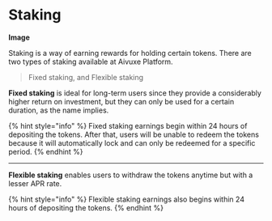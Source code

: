 # Staking

**Image**





Staking is a way of earning rewards for holding certain tokens. There are two types of staking available at Aivuxe Platform.

> Fixed staking, and Flexible staking



**Fixed staking** is ideal for long-term users since they provide a considerably higher return on investment, but they can only be used for a certain duration, as the name implies.

{% hint style="info" %}
Fixed staking earnings begin within 24 hours of depositing the tokens. After that, users will be unable to redeem the tokens because it will automatically lock and can only be redeemed for a specific period.
{% endhint %}

****

**Flexible staking** enables users to withdraw the tokens anytime but with a lesser APR rate.

{% hint style="info" %}
Flexible staking earnings also begins within 24 hours of depositing the tokens.
{% endhint %}
